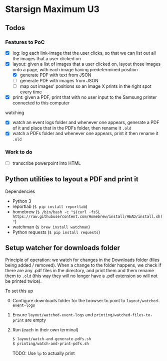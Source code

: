 # Starsign Maximum U3

## Todos

### Features to PoC

- [x] log: log each link-image that the user clicks, so that we can list out all the images that a user clicked on
- [x] layout: given a list of images that a user clicked on, layout those images onto a page, with each image having predetermined position
  - [x] generate PDF with text from JSON
  - [ ] generate PDF with images from JSON
  - [ ] map out images' positions so an image X prints in the right spot every time
- [x] print: given a PDF, print that with no user input to the Samsung printer connected to this computer

watching

- [x] watch an event logs folder and whenever one appears, generate a PDF of it and place that in the PDFs folder, then rename it `.old`
- [x] watch a PDFs folder and whenever one appears, print it then rename it `.old`

### Work to do

- [ ] transcribe powerpoint into HTML

## Python utilities to layout a PDF and print it

Dependencies

- Python 3
- reportlab (`$ pip install reportlab`)
- homebrew (`$ /bin/bash -c "$(curl -fsSL https://raw.githubusercontent.com/Homebrew/install/HEAD/install.sh)"`)
- watchman (`$ brew install watchman`)
- Python requests (`$ pip install requests`)

## Setup watcher for downloads folder

Principle of operation: we watch for changes in the Downloads folder (files being added / removed). When a change to the folder happens, we check if there are any .pdf files in the directory, and print them and them rename them to `.old` (this way they will no longer have a .pdf extension so will not be printed twice).

To set this up

0. Configure downloads folder for the browser to point to `layout/watched-event-logs`
1. Ensure `layout/watched-event-logs` and `printing/watched-files-to-print` are empty
2. Run (each in their own terminal)

   ```sh
   $ layout/watch-and-generate-pdfs.sh
   $ printing/watch-and-print-pdfs.sh
   ```

   TODO: Use `lp` to actually print
